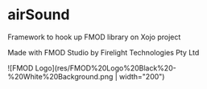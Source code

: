 # airSound
Framework to hook up FMOD library on Xojo project

Made with FMOD Studio by Firelight Technologies Pty Ltd

![FMOD Logo](res/FMOD%20Logo%20Black%20-%20White%20Background.png | width="200")
